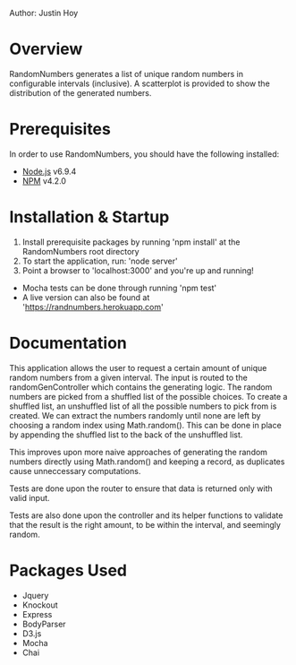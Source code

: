 Author: Justin Hoy

Overview
=========================
RandomNumbers generates a list of unique random numbers in configurable intervals (inclusive).
A scatterplot is provided to show the distribution of the generated numbers.

Prerequisites
=========================
In order to use RandomNumbers, you should have the following installed:

- [Node.js](https://www.nodejs.org/) v6.9.4
- [NPM](https://www.npmjs.com/) v4.2.0

Installation & Startup
=========================
1. Install prerequisite packages by running 'npm install' at the RandomNumbers root directory
2. To start the application, run: 'node server'
3. Point a browser to 'localhost:3000' and you're up and running!

* Mocha tests can be done through running 'npm test'
* A live version can also be found at 'https://randnumbers.herokuapp.com'


Documentation
=========================
This application allows the user to request a certain amount of unique random numbers from a given interval.
The input is routed to the randomGenController which contains the generating logic.
The random numbers are picked from a shuffled list of the possible choices.
To create a shuffled list, an unshuffled list of all the possible numbers to pick from is created.
We can extract the numbers randomly until none are left by choosing a random index using Math.random().
This can be done in place by appending the shuffled list to the back of the unshuffled list.

This improves upon more naive approaches of generating the random numbers directly using Math.random()
and keeping a record, as duplicates cause unneccessary computations.


Tests are done upon the router to ensure that data is returned only with valid input.

Tests are also done upon the controller and its helper functions to validate that
the result is the right amount, to be within the interval, and seemingly random.


Packages Used
=========================
- Jquery
- Knockout
- Express
- BodyParser
- D3.js
- Mocha
- Chai